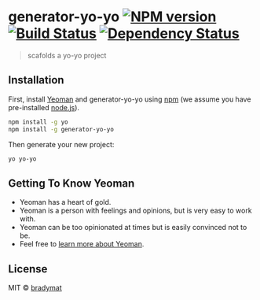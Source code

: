 # generator-yo-yo [![NPM version][npm-image]][npm-url] [![Build Status][travis-image]][travis-url] [![Dependency Status][daviddm-image]][daviddm-url]
> scafolds a yo-yo project

## Installation

First, install [Yeoman](http://yeoman.io) and generator-yo-yo using [npm](https://www.npmjs.com/) (we assume you have pre-installed [node.js](https://nodejs.org/)).

```bash
npm install -g yo
npm install -g generator-yo-yo
```

Then generate your new project:

```bash
yo yo-yo
```

## Getting To Know Yeoman

 * Yeoman has a heart of gold.
 * Yeoman is a person with feelings and opinions, but is very easy to work with.
 * Yeoman can be too opinionated at times but is easily convinced not to be.
 * Feel free to [learn more about Yeoman](http://yeoman.io/).

## License

MIT © [bradymat](https://github.com/bradymat/)


[npm-image]: https://badge.fury.io/js/generator-yo-yo.svg
[npm-url]: https://npmjs.org/package/generator-yo-yo
[travis-image]: https://travis-ci.org/bradymat/generator-yo-yo.svg?branch=master
[travis-url]: https://travis-ci.org/bradymat/generator-yo-yo
[daviddm-image]: https://david-dm.org/bradymat/generator-yo-yo.svg?theme=shields.io
[daviddm-url]: https://david-dm.org/bradymat/generator-yo-yo
